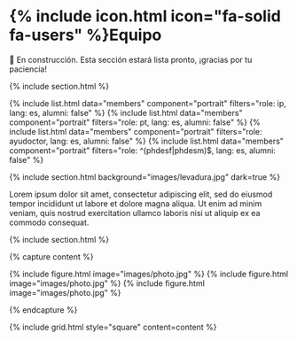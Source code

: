 
# {% include icon.html icon="fa-solid fa-users" %}Equipo

🚧 En construcción. Esta sección estará lista pronto, ¡gracias por tu paciencia!

{% include section.html %}

{% include list.html data="members" component="portrait" filters="role: ip, lang: es,  alumni: false" %}
{% include list.html data="members" component="portrait" filters="role: pt, lang: es,  alumni: false" %}
{% include list.html data="members" component="portrait" filters="role: ayudoctor, lang: es,  alumni: false" %}
{% include list.html data="members" component="portrait" filters="role: ^(phdesf|phdesm)$, lang: es,  alumni: false" %}

{% include section.html background="images/levadura.jpg" dark=true %}

Lorem ipsum dolor sit amet, consectetur adipiscing elit, sed do eiusmod tempor
incididunt ut labore et dolore magna aliqua. Ut enim ad minim veniam, quis
nostrud exercitation ullamco laboris nisi ut aliquip ex ea commodo consequat.

{% include section.html %}

{% capture content %}

{% include figure.html image="images/photo.jpg" %}
{% include figure.html image="images/photo.jpg" %}
{% include figure.html image="images/photo.jpg" %}

{% endcapture %}

{% include grid.html style="square" content=content %}
